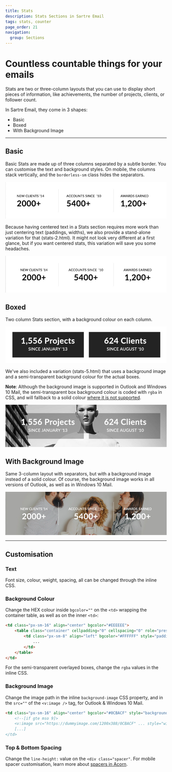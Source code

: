 ```yaml
---
title: Stats
description: Stats Sections in Sartre Email
tags: stats, counter
page_order: 21
navigation:
  group: Sections
---
```


# Countless countable things for your emails

Stats are two or three-column layouts that you can use to display short pieces of information, like achievements, the number of projects, clients, or follower count.

In Sartre Email, they come in 3 shapes:

- Basic
- Boxed
- With Background Image

---

## Basic

Basic Stats are made up of three columns separated by a subtle border. You can customise the text and background styles. On mobile, the columns stack vertically, and the `borderless-sm` class hides the separators.

![Stats 1](/img/email/sartre/sections/stats-basic.jpg)

Because having centered text in a Stats section requires more work than just centering text (paddings, widths), we also provide a stand-alone variation for that (stats-2.html). It might not look very different at a first glance, but if you want centered stats, this variation will save you some headaches.

![Stats 2 - Centered](/img/email/sartre/sections/stats-basic-centered.jpg)

## Boxed

Two column Stats section, with a background colour on each column.

![Stats 4](/img/email/sartre/sections/stats-boxed.jpg)

We've also included a variation (stats-5.html) that uses a background image and a semi-transparent background colour for the actual boxes.

**Note**: Although the background image is supported in Outlook and Windows 10 Mail, the semi-transparent box background colour is coded with `rgba` in CSS, and will fallback to a solid colour [where it is not supported](https://www.campaignmonitor.com/css/color-background/rgba-colors/).

![Stats 5](/img/email/sartre/sections/stats-boxed-with-bkg-image.jpg)

## With Background Image

Same 3-column layout with separators, but with a background image instead of a solid colour. Of course, the background image works in all versions of Outlook, as well as in Windows 10 Mail.

![Stats 3](/img/email/sartre/sections/stats-with-bkg-image.jpg)

---

## Customisation

### Text

Font size, colour, weight, spacing, all can be changed through the inline CSS.

### Background Colour

Change the HEX colour inside `bgcolor=""` on the `<td>` wrapping the container table, as well as on the inner `<td>`:

```html
<td class="px-sm-16" align="center" bgcolor="#EEEEEE">
    <table class="container" cellpadding="0" cellspacing="0" role="presentation" width="600">
        <td class="px-sm-8" align="left" bgcolor="#FFFFFF" style="padding: 0 32px;">
            ...
        </td>
    </table>
</td>
```

For the semi-transparent overlayed boxes, change the `rgba` values in the inline CSS.

### Background Image

Change the image path in the inline `background-image` CSS property, and in the `src=""` of the `<v:image />` tag, for Outlook & Windows 10 Mail.

```html
<td class="px-sm-16" align="center" bgcolor="#0CBACF" style="background-image: url('https://dummyimage.com/1200x388/0CBACF'); ...">
    <!--[if gte mso 9]>
    <v:image src="https://dummyimage.com/1200x388/0CBACF" ... style="width:600px;height:194px;" />
    [...]
</td>
```

### Top & Bottom Spacing

Change the `line-height:` value on the `<div class="spacer"`. For mobile spacer customisation, learn more about [spacers in Acorn](https://thememountain.github.io/acorn/utilities/spacing.html).
